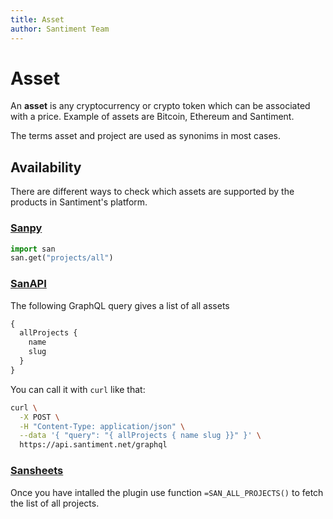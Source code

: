 ```yaml
---
title: Asset
author: Santiment Team
---
```

# Asset

An **asset** is any cryptocurrency or crypto token which can be
associated with a price. Example of assets are Bitcoin, Ethereum and
Santiment.

The terms asset and project are used as synonims in most cases.

## Availability

There are different ways to check which assets are supported by the
products in Santiment's platform.

### [Sanpy](https://github.com/santiment/sanpy)

```python
import san
san.get("projects/all")
```

### [SanAPI](https://api.santiment.net)

The following GraphQL query gives a list of all assets

```graphql
{
  allProjects {
    name
    slug
  }
}
```

You can call it with `curl` like that:

```sh
curl \
  -X POST \
  -H "Content-Type: application/json" \
  --data '{ "query": "{ allProjects { name slug }}" }' \
  https://api.santiment.net/graphql
```

### [Sansheets](https://sheets.santiment.net/)

Once you have intalled the plugin use function `=SAN_ALL_PROJECTS()`
to fetch the list of all projects.
